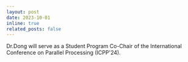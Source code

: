 ```yaml
---
layout: post
date: 2023-10-01
inline: true
related_posts: false
---
```


Dr.Dong will serve as a Student Program Co-Chair of the International Conference on Parallel Processing (ICPP'24). 